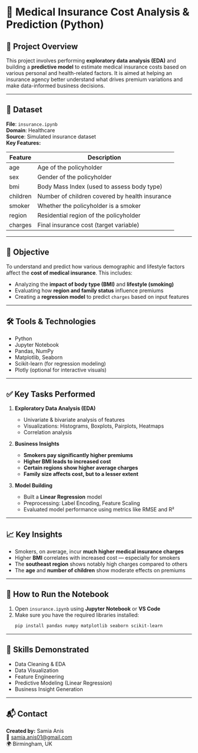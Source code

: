 # 🏥 Medical Insurance Cost Analysis & Prediction (Python)

## 📝 Project Overview

This project involves performing **exploratory data analysis (EDA)** and building a **predictive model** to estimate medical insurance costs based on various personal and health-related factors. It is aimed at helping an insurance agency better understand what drives premium variations and make data-informed business decisions.

---

## 📁 Dataset

**File**: `insurance.ipynb`  
**Domain**: Healthcare  
**Source**: Simulated insurance dataset  
**Key Features:**

| Feature       | Description                                                  |
|---------------|--------------------------------------------------------------|
| age           | Age of the policyholder                                      |
| sex           | Gender of the policyholder                                   |
| bmi           | Body Mass Index (used to assess body type)                   |
| children      | Number of children covered by health insurance               |
| smoker        | Whether the policyholder is a smoker                         |
| region        | Residential region of the policyholder                       |
| charges       | Final insurance cost (target variable)                       |

---

## 🎯 Objective

To understand and predict how various demographic and lifestyle factors affect the **cost of medical insurance**. This includes:
- Analyzing the **impact of body type (BMI)** and **lifestyle (smoking)**
- Evaluating how **region and family status** influence premiums
- Creating a **regression model** to predict `charges` based on input features

---

## 🛠 Tools & Technologies

- Python
- Jupyter Notebook
- Pandas, NumPy
- Matplotlib, Seaborn
- Scikit-learn (for regression modeling)
- Plotly (optional for interactive visuals)

---

## ✅ Key Tasks Performed

1. **Exploratory Data Analysis (EDA)**
   - Univariate & bivariate analysis of features
   - Visualizations: Histograms, Boxplots, Pairplots, Heatmaps
   - Correlation analysis

2. **Business Insights**
   - **Smokers pay significantly higher premiums**
   - **Higher BMI leads to increased cost**
   - **Certain regions show higher average charges**
   - **Family size affects cost, but to a lesser extent**

3. **Model Building**
   - Built a **Linear Regression** model
   - Preprocessing: Label Encoding, Feature Scaling
   - Evaluated model performance using metrics like RMSE and R²

---

## 📈 Key Insights

- Smokers, on average, incur **much higher medical insurance charges**
- Higher **BMI** correlates with increased cost — especially for smokers
- The **southeast region** shows notably high charges compared to others
- The **age** and **number of children** show moderate effects on premiums

---

## 📌 How to Run the Notebook

1. Open `insurance.ipynb` using **Jupyter Notebook** or **VS Code**  
2. Make sure you have the required libraries installed:
   ```bash
   pip install pandas numpy matplotlib seaborn scikit-learn

---

## 🧠 Skills Demonstrated

- Data Cleaning & EDA
- Data Visualization
- Feature Engineering
- Predictive Modeling (Linear Regression)
- Business Insight Generation

---

## 📬 Contact

**Created by:** Samia Anis  
📧 samia.anis01@gmail.com  
🌍 Birmingham, UK
